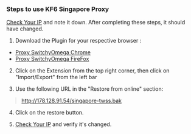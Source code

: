 ### Steps to use KF6 Singapore Proxy

[Check Your IP](https://whatsmyip.org) and note it down. After completing these steps, it should have changed.

1. Download the Plugin for your respective browser : 
- [Proxy SwitchyOmega Chrome](https://chrome.google.com/webstore/detail/proxy-switchyomega/padekgcemlokbadohgkifijomclgjgif?hl=en)
- [Proxy SwitchyOmega FireFox](https://addons.mozilla.org/en-US/firefox/addon/switchyomega/)

2. Click on the Extension from the top right corner, then click on "Import/Export" from the left bar

3. Use the following URL in the "Restore from online" section:
> http://178.128.91.54/singapore-twss.bak

4. Click on the restore button.

5. [Check Your IP](https://whatsmyip.org) and verify it's changed.
